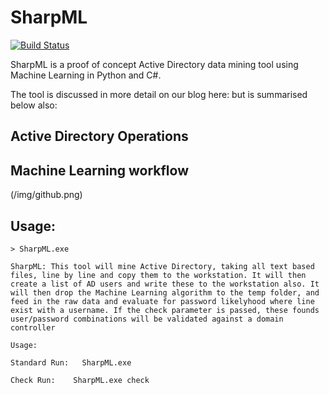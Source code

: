# SharpML

[![Build Status](https://travis-ci.org/joemccann/dillinger.svg?branch=master)](https://travis-ci.org/joemccann/dillinger)

SharpML is a proof of concept Active Directory data mining tool using Machine Learning in Python and C#.

The tool is discussed in more detail on our blog here: but is summarised below also:

## Active Directory Operations



## Machine Learning workflow

(/img/github.png)

## Usage:

```
> SharpML.exe

SharpML: This tool will mine Active Directory, taking all text based files, line by line and copy them to the workstation. It will then create a list of AD users and write these to the workstation also. It will then drop the Machine Learning algorithm to the temp folder, and feed in the raw data and evaluate for password likelyhood where line exist with a username. If the check parameter is passed, these founds user/password combinations will be validated against a domain controller

Usage:

Standard Run:   SharpML.exe

Check Run:    SharpML.exe check
```
